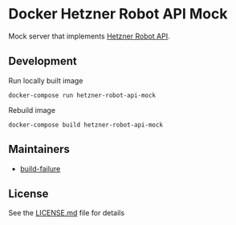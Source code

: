 # Docker Hetzner Robot API Mock

Mock server that implements [Hetzner Robot API](https://robot.your-server.de/doc/webservice/en.html).

## Development

Run locally built image

    docker-compose run hetzner-robot-api-mock

Rebuild image

    docker-compose build hetzner-robot-api-mock

## Maintainers

- [build-failure](https://github.com/build-failure)

## License

See the [LICENSE.md](LICENSE.md) file for details
